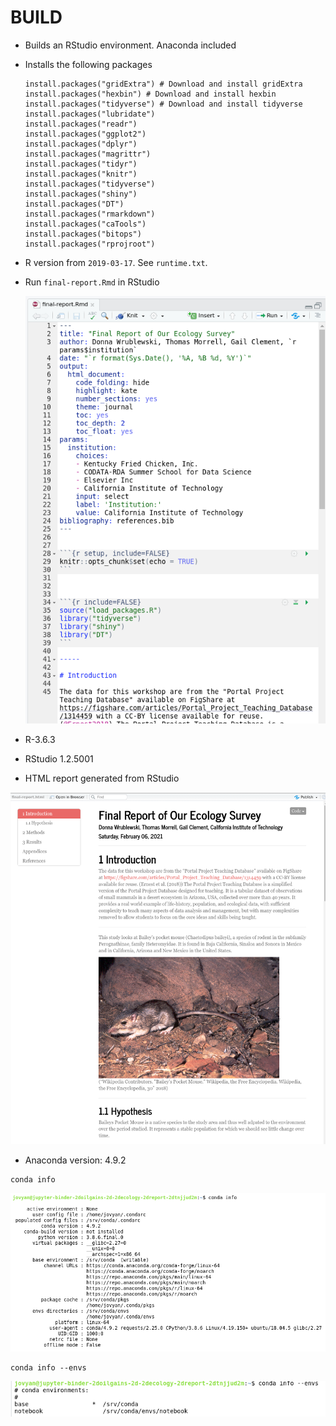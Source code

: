 # BUILD


* Builds an RStudio environment. Anaconda included
* Installs the following packages
    ```
    install.packages("gridExtra") # Download and install gridExtra
    install.packages("hexbin") # Download and install hexbin
    install.packages("tidyverse") # Download and install tidyverse
    install.packages("lubridate")
    install.packages("readr")
    install.packages("ggplot2")
    install.packages("dplyr")
    install.packages("magrittr")
    install.packages("tidyr")
    install.packages("knitr")
    install.packages("tidyverse")
    install.packages("shiny")
    install.packages("DT")
    install.packages("rmarkdown")
    install.packages("caTools")
    install.packages("bitops")
    install.packages("rprojroot")
    ```



* R version from `2019-03-17`. See `runtime.txt`.

*   Run `final-report.Rmd` in RStudio

    ![image-20210206100604653](assets/BUILD/image-20210206100604653.png)

*   R-3.6.3

*   RStudio 1.2.5001

*   HTML report generated from RStudio

![image-20210206100736773](assets/BUILD/image-20210206100736773.png)



*   Anaconda version: 4.9.2

```
conda info
```



![image-20210206101034228](assets/BUILD/image-20210206101034228.png)

```
conda info --envs
```



![image-20210206101230745](assets/BUILD/image-20210206101230745.png)





